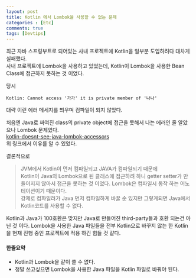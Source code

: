 ```yaml
---
layout: post
title: Kotlin 에서 Lombok을 사용할 수 없는 문제
categories : [Etc]
comments: true
tags: [Devtips]
---
```

최근 자바 스프링부트로 되어있는 사내 프로젝트에 Kotlin을 일부분 도입하려다 대차게 실패했다.  
사내 프로젝트에 Lombok을 사용하고 있었는데, Kotlin이 Lombok을 사용한 Bean Class에 접근하지 못하는 것 이었다.

당시 
~~~
Kotlin: Cannot access '가가' it is private member of '나나'
~~~
대략 이런 에러 메세지를 띄우며 컴파일이 되지 않았다.

처음엔 Java로 짜여진 class의 private object에 접근을 못해서 나는 에러인 줄 알았으나 Lombok 문제였다.  
[kotlin-doesnt-see-java-lombok-accessors](https://stackoverflow.com/questions/35517325/kotlin-doesnt-see-java-lombok-accessors/35530223#35530223)  
위 링크에서 이유를 알 수 있었다.

결론적으로 
> JVM에서 Kotlin이 먼저 컴파일되고 JAVA가 컴파일되기 때문에  
Kotlin이 Java의 Lombok으로 된 클래스에 접근하려 하니 getter setter가 만들어지지 않아서 접근을 못하는 것 이었다.
Lombok은 컴파일시 동작 하는 어노테이션이기 때문이다.   
강제로 컴파일러가 Java 먼저 컴파일하게 바꿀 순 있지만 그렇게되면 Java에서 Kotlin코드를 사용할 수 없다.

Kotlin과 Java가 100호환은 맞지만 Java로 만들어진 third-party들과 호환 되는건 아닌 것 이다.
Lombok을 사용한 Java 파일들을 전부 Kotlin으로 바꾸지 않는 한 Kotlin을 현재 진행 중인 프로젝트에 적용 하긴 힘들 것 같다.

#### 한줄요약
* Kotlin과 Lombok을 같이 쓸 수 없다.
* 정말 쓰고싶으면 Lombok을 사용한 Java 파일을 Kotlin 파일로 바꿔야 된다.

